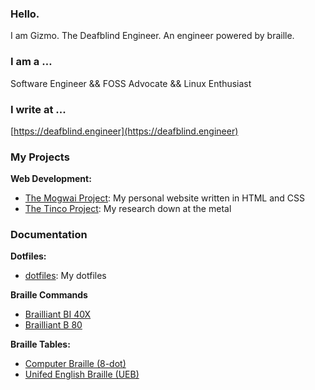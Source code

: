 ### Hello.

I am Gizmo. The Deafblind Engineer. An engineer powered by braille.

### I am a …

Software Engineer && FOSS Advocate && Linux Enthusiast

### I write at ...
[https://deafblind.engineer](https://deafblind.engineer)

### My Projects

**Web Development:**

* [The Mogwai Project]( https://github.com/DeafblindEngineer/mogwai-project): My personal website written in HTML and CSS
* [The Tinco Project](https://github.com/DeafblindEngineer/tinco-project): My research down at the metal

### Documentation

**Dotfiles:**

* [dotfiles](https://github.com/DeafblindEngineer/dotfiles): My dotfiles

**Braille Commands**

* [Brailliant BI 40X](https://github.com/DeafblindEngineer/braille-commands/blob/main/brailliantbi40x.md)
* [Brailliant B 80](https://github.com/DeafblindEngineer/braille-commands/blob/main/brailliantb80.md)

**Braille Tables:**

* [Computer Braille (8-dot)](https://github.com/DeafblindEngineer/computer-braille)
* [Unifed English Braille (UEB)](https://github.com/DeafblindEngineer/unified-english-braille)
